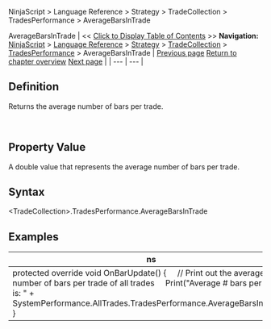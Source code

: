 ﻿
NinjaScript \> Language Reference \> Strategy \> TradeCollection \> TradesPerformance \> AverageBarsInTrade

AverageBarsInTrade
| \<\< [Click to Display Table of Contents](averagebarsintrade.md) \>\> **Navigation:**     [NinjaScript](ninjascript-1.md) \> [Language Reference](language_reference_wip-1.md) \> [Strategy](strategy-1.md) \> [TradeCollection](tradecollection-1.md) \> [TradesPerformance](tradesperformance-1.md) \> AverageBarsInTrade | [Previous page](tradesperformance-1.md) [Return to chapter overview](tradesperformance-1.md) [Next page](averageentryefficiency-1.md) |
| --- | --- |
## Definition
Returns the average number of bars per trade.  

 
## Property Value
A double value that represents the average number of bars per trade.
 
## Syntax
\<TradeCollection\>.TradesPerformance.AverageBarsInTrade

## 
## Examples
| ns |
| --- |
| protected override void OnBarUpdate() {      // Print out the average number of bars per trade of all trades      Print("Average \# bars per trade is: " \+ SystemPerformance.AllTrades.TradesPerformance.AverageBarsInTrade); } |
